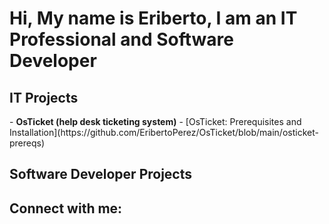 <h1>Hi, My name is Eriberto, I am an IT Professional and Software Developer</h1>

<h2>IT Projects</h2>
- <b>OsTicket (help desk ticketing system)</b>
- [OsTicket: Prerequisites and Installation](https://github.com/EribertoPerez/OsTicket/blob/main/osticket-prereqs)
<h2>Software Developer Projects</h2>

<h2>Connect with me:</h2>
